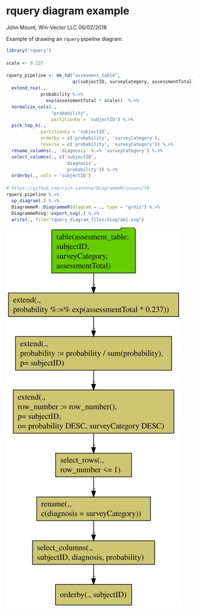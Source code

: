 rquery diagram example
================
John Mount, Win-Vector LLC
06/02/2018

Example of drawing an `rquery` pipeline diagram.

``` r
library("rquery")

scale <- 0.237

rquery_pipeline <- mk_td("assesment_table", 
                         qc(subjectID, surveyCategory, assessmentTotal)) %.>%
  extend_nse(.,
             probability %:=%
               exp(assessmentTotal * scale))  %.>% 
  normalize_cols(.,
                 "probability",
                 partitionby = 'subjectID') %.>%
  pick_top_k(.,
             partitionby = 'subjectID',
             orderby = c('probability', 'surveyCategory'),
             reverse = c('probability', 'surveyCategory')) %.>% 
  rename_columns(., 'diagnosis' %:=% 'surveyCategory') %.>%
  select_columns(., c('subjectID', 
                      'diagnosis', 
                      'probability')) %.>%
  orderby(., cols = 'subjectID')

# https://github.com/rich-iannone/DiagrammeR/issues/70
rquery_pipeline %.>%
  op_diagram(.) %.>% 
  DiagrammeR::DiagrammeR(diagram = ., type = "grViz") %.>% 
  DiagrammeRsvg::export_svg(.) %.>% 
  write(., file="rquery_diagram_files/diagram1.svg")
```

![](rquery_diagram_files/diagram1.svg)
